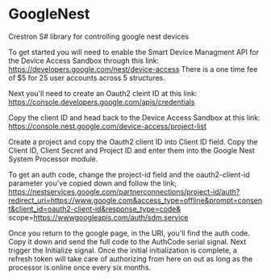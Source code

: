 # GoogleNest
Crestron S# library for controlling google nest devices

To get started you will need to enable the Smart Device Managment API for the Device Access Sandbox through this link: https://developers.google.com/nest/device-access
There is a one time fee of $5 for 25 user accounts across 5 structures.

Next you'll need to create an Oauth2 cleint ID at this link: https://console.developers.google.com/apis/credentials

Copy the client ID and head back to the Device Access Sandbox at this link: https://console.nest.google.com/device-access/project-list

Create a project and copy the Oauth2 client ID into Client ID field. Copy the Client ID, Client Secret and Project ID and enter them into the Google Nest System Processor module.

To get an auth code, change the project-id field and the oauth2-client-id parameter you've copied down and follow the link;  https://nestservices.google.com/partnerconnections/project-id/auth?redirect_uri=https://www.google.com&access_type=offline&prompt=consent&client_id=oauth2-client-id&response_type=code&
scope=https://wwwgoogleapis.com/auth/sdm.service

Once you return to the google page, in the URI, you'll find the auth code. Copy it down and send the full code to the AuthCode serial signal. Next trigger the Initialize signal. Once the initial initialization is complete, a refresh token will take care of authorizing from here on out as long as the processor is online once every six months.
